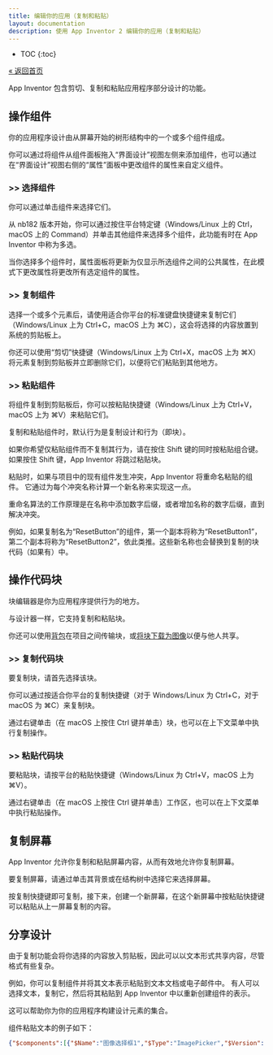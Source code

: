 ```yaml
---
title: 编辑你的应用（复制和粘贴）
layout: documentation
description: 使用 App Inventor 2 编辑你的应用（复制和粘贴）
---
```


* TOC
{:toc}

[&laquo; 返回首页](index.html)

<!--从 nb184 版本开始，-->App Inventor 包含剪切、复制和粘贴应用程序部分设计的功能。


## 操作组件

你的应用程序设计由从屏幕开始的树形结构中的一个或多个组件组成。

你可以通过将组件从组件面板拖入“界面设计”视图左侧来添加组件，也可以通过在“界面设计”视图右侧的“属性”面板中更改组件的属性来自定义组件。

### >> 选择组件

你可以通过单击组件来选择它们。

从 nb182 版本开始，你可以通过按住平台特定键（Windows/Linux 上的 Ctrl，macOS 上的 Command）并单击其他组件来选择多个组件，此功能有时在 App Inventor 中称为多选。

当你选择多个组件时，属性面板将更新为仅显示所选组件之间的公共属性，在此模式下更改属性将更改所有选定组件的属性。

### >> 复制组件

选择一个或多个元素后，请使用适合你平台的标准键盘快捷键来复制它们（Windows/Linux 上为 Ctrl+C，macOS 上为 ⌘C），这会将选择的内容放置到系统的剪贴板上。

你还可以使用“剪切”快捷键（Windows/Linux 上为 Ctrl+X，macOS 上为 ⌘X）将元素复制到剪贴板并立即删除它们，以便将它们粘贴到其他地方。

### >> 粘贴组件

将组件复制到剪贴板后，你可以按粘贴快捷键（Windows/Linux 上为 Ctrl+V，macOS 上为 ⌘V）来粘贴它们。

复制和粘贴组件时，默认行为是复制设计和行为（即块）。

如果你希望仅粘贴组件而不复制其行为，请在按住 Shift 键的同时按粘贴组合键。如果按住 Shift 键，App Inventor 将跳过粘贴块。

粘贴时，如果与项目中的现有组件发生冲突，App Inventor 将重命名粘贴的组件。 它通过为每个冲突名称计算一个新名称来实现这一点。

重命名算法的工作原理是在名称中添加数字后缀，或者增加名称的数字后缀，直到解决冲突。

例如，如果复制名为“ResetButton”的组件，第一个副本将称为“ResetButton1”，第二个副本将称为“ResetButton2”，依此类推。这些新名称也会替换到复制的块代码（如果有）中。


## 操作代码块

块编辑器是你为应用程序提供行为的地方。

与设计器一样，它支持复制和粘贴块。

你还可以使用[背包](backpack.html)在项目之间传输块，或[将块下载为图像](download-pngs.html)以便与他人共享。

### >> 复制代码块

要复制块，请首先选择该块。

你可以通过按适合你平台的复制快捷键（对于 Windows/Linux 为 Ctrl+C，对于 macOS 为 ⌘C）来复制块。

通过右键单击（在 macOS 上按住 Ctrl 键并单击）块，也可以在上下文菜单中执行复制操作。

### >> 粘贴代码块

要粘贴块，请按平台的粘贴快捷键（Windows/Linux 为 Ctrl+V，macOS 上为 ⌘V）。

通过右键单击（在 macOS 上按住 Ctrl 键并单击）工作区，也可以在上下文菜单中执行粘贴操作。


## 复制屏幕

App Inventor 允许你复制和粘贴屏幕内容，从而有效地允许你复制屏幕。

要复制屏幕，请通过单击其背景或在结构树中选择它来选择屏幕。

按复制快捷键即可复制，接下来，创建一个新屏幕，在这个新屏幕中按粘贴快捷键可以粘贴从上一屏幕复制的内容。


## 分享设计

由于复制功能会将你选择的内容放入剪贴板，因此可以以文本形式共享内容，尽管格式有些复杂。

例如，你可以复制组件并将其文本表示粘贴到文本文档或电子邮件中。 有人可以选择文本，复制它，然后将其粘贴到 App Inventor 中以重新创建组件的表示。

这可以帮助你为你的应用程序构建设计元素的集合。

组件粘贴文本的例子如下：

```json
{"$components":[{"$Name":"图像选择框1","$Type":"ImagePicker","$Version":"5","Text":"图像选择框1文本","Uuid":"-508973047"}],"$blocks":["<xml><block xmlns=\"http://www.w3.org/1999/xhtml\" type=\"component_method\" id=\"GmGlUkU9@dyl:S~lv+8,\" x=\"-826\" y=\"-81\"><mutation component_type=\"ImagePicker\" method_name=\"Open\" is_generic=\"false\" instance_name=\"图像选择框1\"></mutation><field name=\"COMPONENT_SELECTOR\">图像选择框1</field></block></xml>"]}
```
